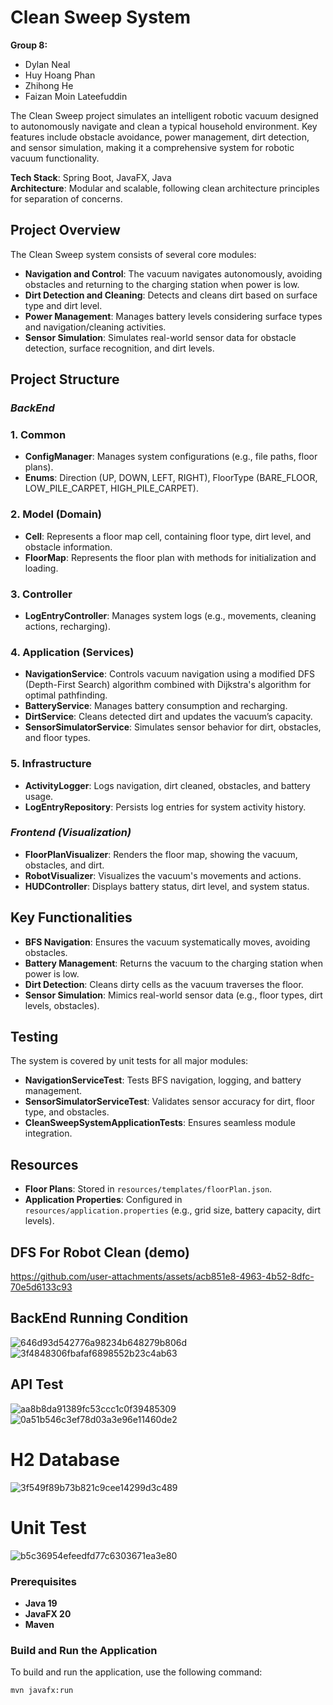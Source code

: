 # Clean Sweep System

**Group 8:** 
- Dylan Neal
- Huy Hoang Phan
- Zhihong He
- Faizan Moin Lateefuddin

The Clean Sweep project simulates an intelligent robotic vacuum designed to autonomously navigate and clean a typical household environment. Key features include obstacle avoidance, power management, dirt detection, and sensor simulation, making it a comprehensive system for robotic vacuum functionality.

**Tech Stack**: Spring Boot, JavaFX, Java  
**Architecture**: Modular and scalable, following clean architecture principles for separation of concerns.

## Project Overview
The Clean Sweep system consists of several core modules:

- **Navigation and Control**: The vacuum navigates autonomously, avoiding obstacles and returning to the charging station when power is low.
- **Dirt Detection and Cleaning**: Detects and cleans dirt based on surface type and dirt level.
- **Power Management**: Manages battery levels considering surface types and navigation/cleaning activities.
- **Sensor Simulation**: Simulates real-world sensor data for obstacle detection, surface recognition, and dirt levels.

## Project Structure

### ***BackEnd***
### 1. Common
- **ConfigManager**: Manages system configurations (e.g., file paths, floor plans).
- **Enums**: Direction (UP, DOWN, LEFT, RIGHT), FloorType (BARE_FLOOR, LOW_PILE_CARPET, HIGH_PILE_CARPET).

### 2. Model (Domain)
- **Cell**: Represents a floor map cell, containing floor type, dirt level, and obstacle information.
- **FloorMap**: Represents the floor plan with methods for initialization and loading.

### 3. Controller
- **LogEntryController**: Manages system logs (e.g., movements, cleaning actions, recharging).

### 4. Application (Services)
- **NavigationService**: Controls vacuum navigation using a modified DFS (Depth-First Search) algorithm combined with Dijkstra's algorithm for optimal pathfinding.
- **BatteryService**: Manages battery consumption and recharging.
- **DirtService**: Cleans detected dirt and updates the vacuum’s capacity.
- **SensorSimulatorService**: Simulates sensor behavior for dirt, obstacles, and floor types.

### 5. Infrastructure
- **ActivityLogger**: Logs navigation, dirt cleaned, obstacles, and battery usage.
- **LogEntryRepository**: Persists log entries for system activity history.

### ***Frontend (Visualization)***
- **FloorPlanVisualizer**: Renders the floor map, showing the vacuum, obstacles, and dirt.
- **RobotVisualizer**: Visualizes the vacuum's movements and actions.
- **HUDController**: Displays battery status, dirt level, and system status.

## Key Functionalities
- **BFS Navigation**: Ensures the vacuum systematically moves, avoiding obstacles.
- **Battery Management**: Returns the vacuum to the charging station when power is low.
- **Dirt Detection**: Cleans dirty cells as the vacuum traverses the floor.
- **Sensor Simulation**: Mimics real-world sensor data (e.g., floor types, dirt levels, obstacles).

## Testing
The system is covered by unit tests for all major modules:

- **NavigationServiceTest**: Tests BFS navigation, logging, and battery management.
- **SensorSimulatorServiceTest**: Validates sensor accuracy for dirt, floor type, and obstacles.
- **CleanSweepSystemApplicationTests**: Ensures seamless module integration.

## Resources
- **Floor Plans**: Stored in `resources/templates/floorPlan.json`.
- **Application Properties**: Configured in `resources/application.properties` (e.g., grid size, battery capacity, dirt levels).

## DFS For Robot Clean (demo)
https://github.com/user-attachments/assets/acb851e8-4963-4b52-8dfc-70e5d6133c93

## BackEnd Running Condition
![646d93d542776a98234b648279b806d](https://github.com/user-attachments/assets/bc8bfa85-1152-4e4e-913c-92b88df27ee4)
![3f4848306fbafaf6898552b23c4ab63](https://github.com/user-attachments/assets/bbc345d6-0caf-4f83-8faf-17ccd18aacc5)

## API Test
![aa8b8da91389fc53ccc1c0f39485309](https://github.com/user-attachments/assets/39121677-8d9c-4fa2-a0df-187fb19e42a2)
![0a51b546c3ef78d03a3e96e11460de2](https://github.com/user-attachments/assets/e8b97fbc-13f5-4c42-9a33-eb12ba8b0304)

# H2 Database
![3f549f89b73b821c9cee14299d3c489](https://github.com/user-attachments/assets/0d1411f0-27b1-4e6d-866b-f6393e5c7df2)

# Unit Test
![b5c36954efeedfd77c6303671ea3e80](https://github.com/user-attachments/assets/54661359-e6c0-459a-8073-a91774ae2056)

### Prerequisites
- **Java 19**
- **JavaFX 20**
- **Maven**

### Build and Run the Application
To build and run the application, use the following command:
```sh
mvn javafx:run
